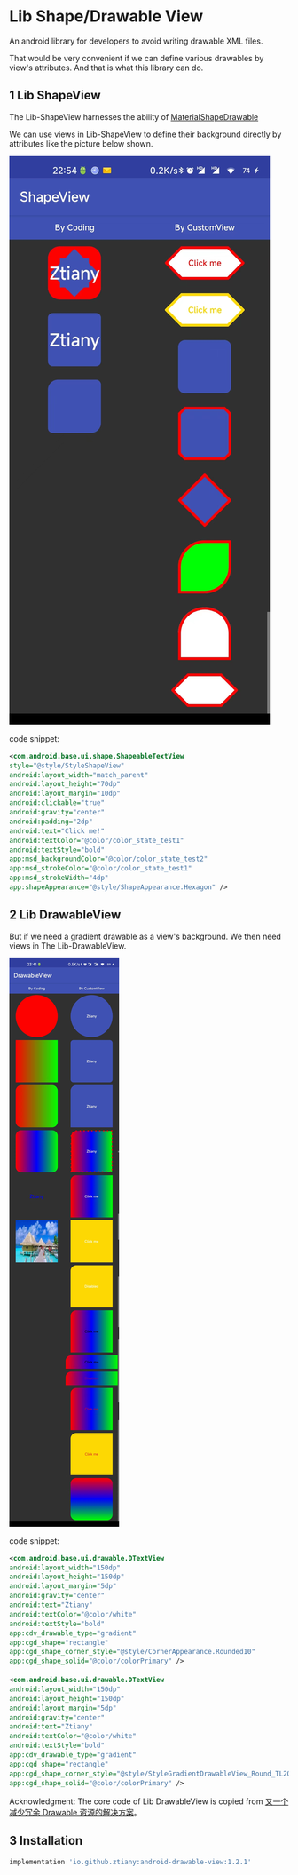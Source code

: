 # Lib Shape/Drawable View

An android library for developers to avoid writing drawable XML files.

That would be very convenient if we can define various drawables by view's attributes. And that is
what this library can do.

## 1 Lib ShapeView

The Lib-ShapeView harnesses the ability
of [MaterialShapeDrawable](https://developer.android.com/reference/com/google/android/material/shape/MaterialShapeDrawable)

We can use views in Lib-ShapeView to define their background directly by attributes like the picture
below shown.

![](resource/shape-view.jpg)

code snippet:

```xml
<com.android.base.ui.shape.ShapeableTextView
style="@style/StyleShapeView"
android:layout_width="match_parent"
android:layout_height="70dp"
android:layout_margin="10dp"
android:clickable="true"
android:gravity="center"
android:padding="2dp"
android:text="Click me!"
android:textColor="@color/color_state_test1"
android:textStyle="bold"
app:msd_backgroundColor="@color/color_state_test2"
app:msd_strokeColor="@color/color_state_test1"
app:msd_strokeWidth="4dp"
app:shapeAppearance="@style/ShapeAppearance.Hexagon" />
```

## 2 Lib DrawableView

But if we need a gradient drawable as a view's background. We then need views in The
Lib-DrawableView.

![](resource/drawable-view.jpg)

code snippet:

```xml
<com.android.base.ui.drawable.DTextView
android:layout_width="150dp"
android:layout_height="150dp"
android:layout_margin="5dp"
android:gravity="center"
android:text="Ztiany"
android:textColor="@color/white"
android:textStyle="bold"
app:cdv_drawable_type="gradient"
app:cgd_shape="rectangle"
app:cgd_shape_corner_style="@style/CornerAppearance.Rounded10"
app:cgd_shape_solid="@color/colorPrimary" />

<com.android.base.ui.drawable.DTextView
android:layout_width="150dp"
android:layout_height="150dp"
android:layout_margin="5dp"
android:gravity="center"
android:text="Ztiany"
android:textColor="@color/white"
android:textStyle="bold"
app:cdv_drawable_type="gradient"
app:cgd_shape="rectangle"
app:cgd_shape_corner_style="@style/StyleGradientDrawableView_Round_TL20"
app:cgd_shape_solid="@color/colorPrimary" />
```

Acknowledgment: The core code of Lib DrawableView is copied from [又一个减少冗余 Drawable 资源的解决方案](https://mp.weixin.qq.com/s/qxMoI7UTw3WtiRR6oIDGKA)。

## 3  Installation

```groovy
implementation 'io.github.ztiany:android-drawable-view:1.2.1'
```
